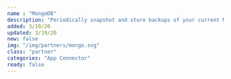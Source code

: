 ```yaml
---
name : "MongoDB"
description: "Periodically snapshot and store backups of your current MongoDB instance"
added: 3/19/20
updated: 3/19/20
new: false
img: "/img/partners/mongo.svg"
class: "partner"
categories: "App Connector"
ready: false
---
```


